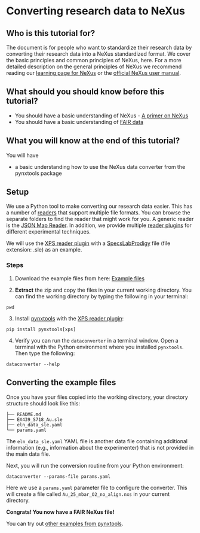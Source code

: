 # Converting research data to NeXus

## Who is this tutorial for?

The document is for people who want to standardize their research data by converting their research data into
a NeXus standardized format.
We cover the basic principles and common principles of NeXus, here.
For a more detailed description on the general principles of NeXus we recommend reading our
[learning page for NeXus](../learn/nexus-primer.md) or the [official NeXus user manual](https://manual.nexusformat.org/user_manual.html).

## What should you should know before this tutorial?

- You should have a basic understanding of NeXus - [A primer on NeXus](../learn/nexus-primer.md)
- You should have a basic understanding of [FAIR data](https://www.nature.com/articles/sdata201618)

## What you will know at the end of this tutorial?

You will have

- a basic understanding how to use the NeXus data converter from the pynxtools package

## Setup

We use a Python tool to make converting our research data easier. This has a number of [readers](https://github.com/FAIRmat-NFDI/pynxtools/tree/master/src/pynxtools/dataconverter/readers) that support multiple file formats. You can browse the separate folders to find the reader that might work for you. A generic reader is the [JSON Map Reader](https://github.com/FAIRmat-NFDI/pynxtools/tree/master/src/pynxtools/dataconverter/readers/json_map). In addition, we provide multiple [reader plugins](https://github.com/FAIRmat-NFDI/pynxtools/tree/master?tab=readme-ov-file#plugins) for different experimental techniques.

We will use the [XPS reader plugin](https://github.com/FAIRmat-NFDI/pynxtools-xps) with a [SpecsLabProdigy](https://www.specs-group.com/nc/specs/products/detail/prodigy/) file (file extension: .sle) as an example.

### Steps

1. Download the example files from here: [Example files](https://download-directory.github.io/?url=https://github.com/FAIRmat-NFDI/pynxtools-xps/tree/main/examples/specs/sle)

2. **Extract** the zip and copy the files in your current working directory. You can find the working directory by typing the following in your terminal:

```console
pwd
```

3. Install [pynxtools](https://github.com/FAIRmat-NFDI/pynxtools/tree/master?tab=readme-ov-file#installation) with the [XPS reader plugin](https://github.com/FAIRmat-NFDI/pynxtools-xps):

```console
pip install pynxtools[xps]
```

4. Verify you can run the ```dataconverter``` in a terminal window. Open a terminal with the Python environment where you installed ```pynxtools```. Then type the following:

```console
dataconverter --help
```

## Converting the example files

Once you have your files copied into the working directory, your directory structure should look like this:

```
├── README.md
├── EX439_S718_Au.sle
├── eln_data_sle.yaml
└── params.yaml
```

The ```eln_data_sle.yaml``` YAML file is another data file containing additional information (e.g., information about the experimenter) that is not provided in the main data file.

Next, you will run the conversion routine from your Python environment:

```console
dataconverter --params-file params.yaml
```

Here we use a ```params.yaml``` parameter file to configure the converter.  This will create a file called ```Au_25_mbar_O2_no_align.nxs``` in your current directory.

**Congrats! You now have a FAIR NeXus file!**

You can try out [other examples from pynxtools](https://github.com/FAIRmat-NFDI/pynxtools/tree/master/examples).